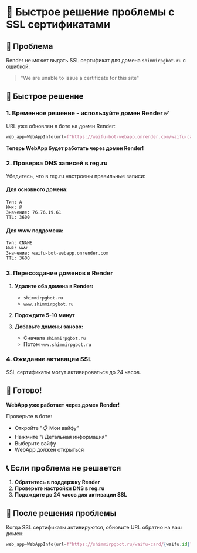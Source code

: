 # 🚀 Быстрое решение проблемы с SSL сертификатами

## 🎯 Проблема

Render не может выдать SSL сертификат для домена `shimmirpgbot.ru` с ошибкой:
> "We are unable to issue a certificate for this site"

## 🔧 Быстрое решение

### 1. Временное решение - используйте домен Render ✅

URL уже обновлен в боте на домен Render:
```python
web_app=WebAppInfo(url=f"https://waifu-bot-webapp.onrender.com/waifu-card/{waifu.id}?waifu_id={waifu.id}")
```

**Теперь WebApp будет работать через домен Render!**

### 2. Проверка DNS записей в reg.ru

Убедитесь, что в reg.ru настроены правильные записи:

#### Для основного домена:
```
Тип: A
Имя: @
Значение: 76.76.19.61
TTL: 3600
```

#### Для www поддомена:
```
Тип: CNAME
Имя: www
Значение: waifu-bot-webapp.onrender.com
TTL: 3600
```

### 3. Пересоздание доменов в Render

1. **Удалите оба домена в Render:**
   - `shimmirpgbot.ru`
   - `www.shimmirpgbot.ru`

2. **Подождите 5-10 минут**

3. **Добавьте домены заново:**
   - Сначала `shimmirpgbot.ru`
   - Потом `www.shimmirpgbot.ru`

### 4. Ожидание активации SSL

SSL сертификаты могут активироваться до 24 часов.

## 🎯 Готово!

**WebApp уже работает через домен Render!**

Проверьте в боте:
- Откройте "📋 Мои вайфу"
- Нажмите "ℹ️ Детальная информация"
- Выберите вайфу
- WebApp должен открыться

## 📞 Если проблема не решается

1. **Обратитесь в поддержку Render**
2. **Проверьте настройки DNS в reg.ru**
3. **Подождите до 24 часов для активации SSL**

## 🔄 После решения проблемы

Когда SSL сертификаты активируются, обновите URL обратно на ваш домен:

```python
web_app=WebAppInfo(url=f"https://shimmirpgbot.ru/waifu-card/{waifu.id}?waifu_id={waifu.id}")
```
